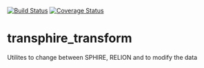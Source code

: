 [![Build Status](https://travis-ci.org/MPI-Dortmund/transphire_transform.svg?branch=master)](https://travis-ci.org/MPI-Dortmund/transphire_transform) [![Coverage Status](https://coveralls.io/repos/github/MPI-Dortmund/transphire_transform/badge.svg)](https://coveralls.io/github/MPI-Dortmund/transphire_transform)

# transphire_transform
Utilites to change between SPHIRE, RELION and to modify the data
